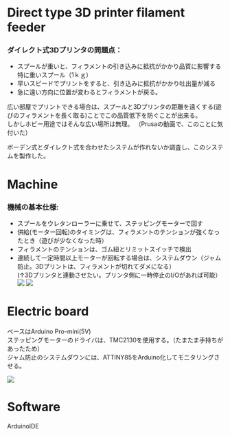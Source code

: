 # Direct type 3D printer filament feeder
### ダイレクト式3Dプリンタの問題点：  
* スプールが重いと、フィラメントの引き込みに抵抗がかかり品質に影響する  
特に重いスプール（1ｋｇ）  
* 早いスピードでプリントをすると、引き込みに抵抗がかかり吐出量が減る  
* 急に遠い方向に位置が変わるとフィラメントが戻る。  
  
広い部屋でプリントできる場合は、スプールと3Dプリンタの距離を遠くする(遊びのフィラメントを長く取る)ことでこの品質低下を防ぐことが出来る。  
しかしホビー用途ではそんな広い場所は無理。
（Prusaの動画で、このことに気付いた）


ボーデン式とダイレクト式を合わせたシステムが作れないか調査し、このシステムを製作した。  
  

# Machine
### 機械の基本仕様:  
* スプールをウレタンローラーに乗せて、ステッピングモーターで回す  
* 供給(モーター回転)のタイミングは、フィラメントのテンションが強くなったとき（遊びが少なくなった時）  
* フィラメントのテンションは、ゴム紐とリミットスイッチで検出  
* 連続して一定時間以上モーターが回転する場合は、システムダウン（ジャム防止。3Dプリントは、フィラメントが切れてダメになる）  
(↑3Dプリンタと連動させたい。プリンタ側に一時停止のI/Oがあれば可能）  
![](https://user-images.githubusercontent.com/44044800/230771700-191599d2-2b6f-4a53-9985-95916052d0fc.jpg)
![](https://user-images.githubusercontent.com/44044800/231154475-a3b26f18-8652-4372-bb76-98043782d722.png)

# Electric board  
ベースはArduino Pro-mini(5V)  
ステッピングモーターのドライバは、TMC2130を使用する。（たまたま手持ちがあったため）  
ジャム防止のシステムダウンには、ATTINY85をArduino化してモニタリングさせる。  

![](https://user-images.githubusercontent.com/44044800/230866900-01ee18c6-7b43-437e-a4ee-18f6a67e147a.jpg)  

# Software

ArduinoIDE


